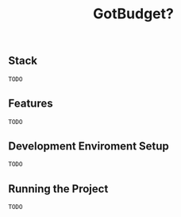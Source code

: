 <div align="center">
<h1>GotBudget?</h1>
</div>
<br/>

## Stack

`TODO`

## Features

`TODO`

## Development Enviroment Setup

`TODO`

## Running the Project

`TODO`